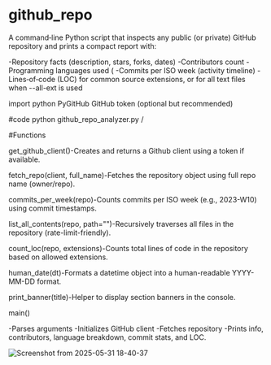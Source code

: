 # github_repo
A command‑line Python script that inspects any public (or private) GitHub repository and prints a compact report with:

-Repository facts (description, stars, forks, dates)
-Contributors count
-Programming languages used (
-Commits per ISO week (activity timeline)
-Lines‑of‑code (LOC) for common source extensions, or for all text files when --all-ext is used


import
python
PyGitHub
GitHub token (optional but recommended)


#code
python github_repo_analyzer.py <owner>/<repo>

#Functions

get_github_client()-Creates and returns a Github client using a token if available.

fetch_repo(client, full_name)-Fetches the repository object using full repo name (owner/repo).

commits_per_week(repo)-Counts commits per ISO week (e.g., 2023-W10) using commit timestamps.

list_all_contents(repo, path="")-Recursively traverses all files in the repository (rate-limit-friendly).

count_loc(repo, extensions)-Counts total lines of code in the repository based on allowed extensions.

human_date(dt)-Formats a datetime object into a human-readable YYYY-MM-DD format.

print_banner(title)-Helper to display section banners in the console.

main()

-Parses arguments
-Initializes GitHub client
-Fetches repository
-Prints info, contributors, language breakdown, commit stats, and LOC.


















![Screenshot from 2025-05-31 18-40-37](https://github.com/user-attachments/assets/b2dadf41-df22-46de-b49b-8321958c4c5b)

